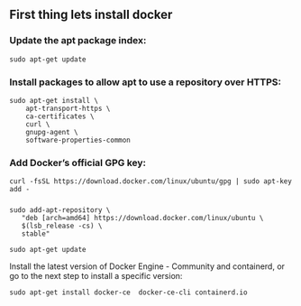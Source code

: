 ## First thing lets install docker

### Update the apt package index:
```sudo apt-get update```
### Install packages to allow apt to use a repository over HTTPS:
```
sudo apt-get install \
    apt-transport-https \
    ca-certificates \
    curl \
    gnupg-agent \
    software-properties-common
```
### Add Docker’s official GPG key:
```
curl -fsSL https://download.docker.com/linux/ubuntu/gpg | sudo apt-key add -
```
### 
```
sudo add-apt-repository \
   "deb [arch=amd64] https://download.docker.com/linux/ubuntu \
   $(lsb_release -cs) \
   stable"
```
```
sudo apt-get update
```
Install the latest version of Docker Engine - Community and containerd, or go to the next step to install a specific version:
```
sudo apt-get install docker-ce  docker-ce-cli containerd.io
```
